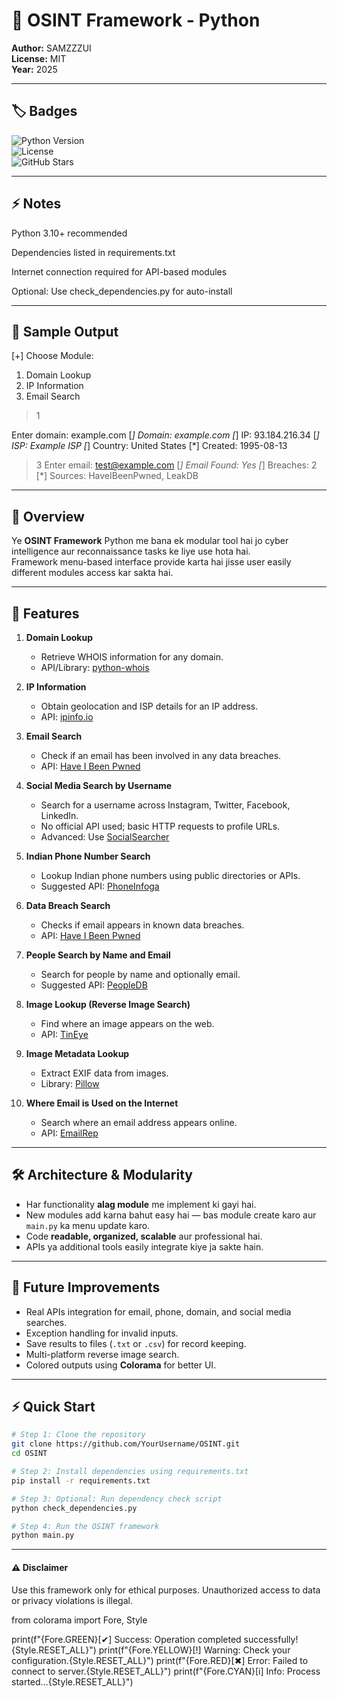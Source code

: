 # 🧩 OSINT Framework - Python

**Author:** SAMZZZUI  
**License:** MIT  
**Year:** 2025  

---

## 🏷️ Badges

![Python Version](https://img.shields.io/badge/python-3.10%2B-blue.svg)  
![License](https://img.shields.io/badge/license-MIT-green.svg)  
![GitHub Stars](https://img.shields.io/github/stars/SamzZzui/OSINT?style=social)  

---

## ⚡ Notes

Python 3.10+ recommended

Dependencies listed in requirements.txt

Internet connection required for API-based modules

Optional: Use check_dependencies.py for auto-install

---

## 🔹 Sample Output

[+] Choose Module:
1. Domain Lookup
2. IP Information
3. Email Search
> 1

Enter domain: example.com
[*] Domain: example.com
[*] IP: 93.184.216.34
[*] ISP: Example ISP
[*] Country: United States
[*] Created: 1995-08-13

> 3
Enter email: test@example.com
[*] Email Found: Yes
[*] Breaches: 2
[*] Sources: HaveIBeenPwned, LeakDB

---

## 🚀 Overview

Ye **OSINT Framework** Python me bana ek modular tool hai jo cyber intelligence aur reconnaissance tasks ke liye use hota hai.  
Framework menu-based interface provide karta hai jisse user easily different modules access kar sakta hai.

---

## 🎯 Features

1. **Domain Lookup**  
   - Retrieve WHOIS information for any domain.  
   - API/Library: [python-whois](https://pypi.org/project/python-whois/)  

2. **IP Information**  
   - Obtain geolocation and ISP details for an IP address.  
   - API: [ipinfo.io](https://ipinfo.io/)  

3. **Email Search**  
   - Check if an email has been involved in any data breaches.  
   - API: [Have I Been Pwned](https://haveibeenpwned.com/API/Key)  

4. **Social Media Search by Username**  
   - Search for a username across Instagram, Twitter, Facebook, LinkedIn.  
   - No official API used; basic HTTP requests to profile URLs.  
   - Advanced: Use [SocialSearcher](https://www.social-searcher.com/)  

5. **Indian Phone Number Search**  
   - Lookup Indian phone numbers using public directories or APIs.  
   - Suggested API: [PhoneInfoga](https://github.com/PhoneInfoga/PhoneInfoga)  

6. **Data Breach Search**  
   - Checks if email appears in known data breaches.  
   - API: [Have I Been Pwned](https://haveibeenpwned.com/API/Key)  

7. **People Search by Name and Email**  
   - Search for people by name and optionally email.  
   - Suggested API: [PeopleDB](https://peopledb.io/)  

8. **Image Lookup (Reverse Image Search)**  
   - Find where an image appears on the web.  
   - API: [TinEye](https://services.tineye.com/developers/)  

9. **Image Metadata Lookup**  
   - Extract EXIF data from images.  
   - Library: [Pillow](https://pillow.readthedocs.io/)  

10. **Where Email is Used on the Internet**  
    - Search where an email address appears online.  
    - API: [EmailRep](https://emailrep.io/)  

---

## 🛠️ Architecture & Modularity

- Har functionality **alag module** me implement ki gayi hai.  
- New modules add karna bahut easy hai — bas module create karo aur `main.py` ka menu update karo.  
- Code **readable, organized, scalable** aur professional hai.  
- APIs ya additional tools easily integrate kiye ja sakte hain.

---

## 🔮 Future Improvements

- Real APIs integration for email, phone, domain, and social media searches.  
- Exception handling for invalid inputs.  
- Save results to files (`.txt` or `.csv`) for record keeping.  
- Multi-platform reverse image search.  
- Colored outputs using **Colorama** for better UI.  

---

## ⚡ Quick Start

```bash
# Step 1: Clone the repository
git clone https://github.com/YourUsername/OSINT.git
cd OSINT

# Step 2: Install dependencies using requirements.txt
pip install -r requirements.txt

# Step 3: Optional: Run dependency check script
python check_dependencies.py

# Step 4: Run the OSINT framework
python main.py

```
---

#### ⚠️ Disclaimer

Use this framework only for ethical purposes.
Unauthorized access to data or privacy violations is illegal.

from colorama import Fore, Style

print(f"{Fore.GREEN}[✔] Success: Operation completed successfully!{Style.RESET_ALL}")
print(f"{Fore.YELLOW}[!] Warning: Check your configuration.{Style.RESET_ALL}")
print(f"{Fore.RED}[✖] Error: Failed to connect to server.{Style.RESET_ALL}")
print(f"{Fore.CYAN}[i] Info: Process started...{Style.RESET_ALL}")